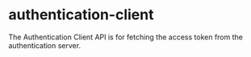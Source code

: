 authentication-client
=====================

The Authentication Client API is for fetching the access token from the authentication server.